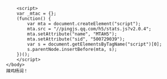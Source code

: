                 <script>
                var _mtac = {};
                (function() {
                    var mta = document.createElement("script");
                    mta.src = "//pingjs.qq.com/h5/stats.js?v2.0.4";
                    mta.setAttribute("name", "MTAH5");
                    mta.setAttribute("sid", "500729039");
                    var s = document.getElementsByTagName("script")[0];
                    s.parentNode.insertBefore(mta, s);
                })();
                </script>
            </body>
            辣鸡杨润！

